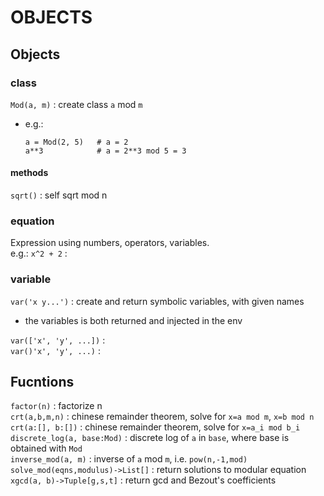 # OBJECTS

## Objects

### class
`Mod(a, m)` : create class `a` mod `m`  
*	e.g.: 
	```
	a = Mod(2, 5)	# a = 2
	a**3			# a = 2**3 mod 5 = 3 
	```  

#### methods

`sqrt()` : self sqrt mod n  

### equation
Expression using numbers, operators, variables.  
e.g.: `x^2 + 2` :  

### variable
`var('x y...')` : create and return symbolic variables, with given names  
*	the variables is both returned and injected in the env

`var(['x', 'y', ...])` :  
`var()'x', 'y', ...)` :  

## Fucntions

`factor(n)` : factorize n  
`crt(a,b,m,n)` : chinese remainder theorem, solve for `x=a mod m`, `x=b mod n`    
`crt(a:[], b:[])` : chinese remainder theorem, solve for `x=a_i mod b_i`  
`discrete_log(a, base:Mod)` : discrete log of `a` in `base`, where base is obtained with `Mod`  
`inverse_mod(a, m)` : inverse of `a` mod `m`, i.e. `pow(n,-1,mod)`  
`solve_mod(eqns,modulus)->List[]` : return solutions to modular equation  
`xgcd(a, b)->Tuple[g,s,t]` : return gcd and Bezout's coefficients  
